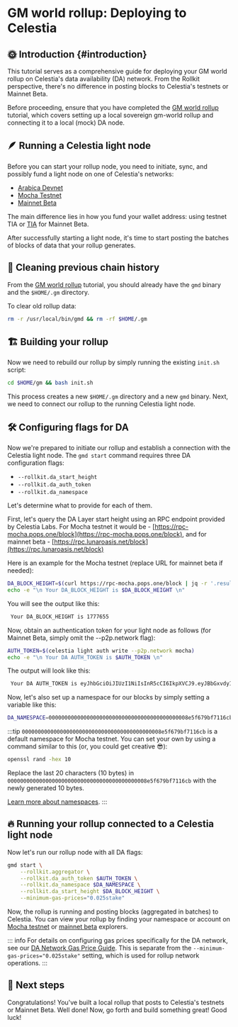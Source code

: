 # GM world rollup: Deploying to Celestia  

## 🌞 Introduction {#introduction}

This tutorial serves as a comprehensive guide for deploying your GM world rollup on Celestia's data availability (DA) network. From the Rollkit perspective, there's no difference in posting blocks to Celestia's testnets or Mainnet Beta.

Before proceeding, ensure that you have completed the [GM world rollup](/tutorials/gm-world) tutorial, which covers setting up a local sovereign gm-world rollup and connecting it to a local (mock) DA node.

## 🪶 Running a Celestia light node

Before you can start your rollup node, you need to initiate, sync, and possibly fund a light node on one of Celestia's networks:

- [Arabica Devnet](https://docs.celestia.org/nodes/arabica-devnet)
- [Mocha Testnet](https://docs.celestia.org/nodes/mocha-testnet)
- [Mainnet Beta](https://docs.celestia.org/nodes/mainnet)

The main difference lies in how you fund your wallet address: using testnet TIA or [TIA](https://docs.celestia.org/learn/tia#overview-of-tia) for Mainnet Beta.

After successfully starting a light node, it's time to start posting the batches of blocks of data that your rollup generates.

## 🧹 Cleaning previous chain history

From the [GM world rollup](/tutorials/gm-world) tutorial, you should already have the `gmd` binary and the `$HOME/.gm` directory.

To clear old rollup data:

```bash
rm -r /usr/local/bin/gmd && rm -rf $HOME/.gm
```

## 🏗️ Building your rollup

Now we need to rebuild our rollup by simply running the existing `init.sh` script:

```bash
cd $HOME/gm && bash init.sh
```

This process creates a new `$HOME/.gm` directory and a new `gmd` binary. Next, we need to connect our rollup to the running Celestia light node.

## 🛠️ Configuring flags for DA

Now we're prepared to initiate our rollup and establish a connection with the Celestia light node. The `gmd start` command requires three DA configuration flags:

- `--rollkit.da_start_height`
- `--rollkit.da_auth_token`
- `--rollkit.da_namespace`

Let's determine what to provide for each of them.

First, let's query the DA Layer start height using an RPC endpoint provided by Celestia Labs. For Mocha testnet it would be - [https://rpc-mocha.pops.one/block](https://rpc-mocha.pops.one/block), and for mainnet beta - [https://rpc.lunaroasis.net/block](https://rpc.lunaroasis.net/block)

Here is an example for the Mocha testnet (replace URL for mainnet beta if needed):

```bash
DA_BLOCK_HEIGHT=$(curl https://rpc-mocha.pops.one/block | jq -r '.result.block.header.height')
echo -e "\n Your DA_BLOCK_HEIGHT is $DA_BLOCK_HEIGHT \n"
```

You will see the output like this:

```bash
 Your DA_BLOCK_HEIGHT is 1777655
```

Now, obtain an authentication token for your light node as follows (for Mainnet Beta, simply omit the --p2p.network flag):

```bash
AUTH_TOKEN=$(celestia light auth write --p2p.network mocha)
echo -e "\n Your DA AUTH_TOKEN is $AUTH_TOKEN \n"
```

The output will look like this:

```bash
 Your DA AUTH_TOKEN is eyJhbGciOiJIUzI1NiIsInR5cCI6IkpXVCJ9.eyJBbGxvdyI6WyJwdWJsaWMiLCJyZWFkIiwid3JpdGUiXX0.cSrJjpfUdTNFtzGho69V0D_8kyECn9Mzv8ghJSpKRDE
```

Now, let's also set up a namespace for our blocks by simply setting a variable like this:

```bash
DA_NAMESPACE=00000000000000000000000000000000000000000008e5f679bf7116cb
```

:::tip
`00000000000000000000000000000000000000000008e5f679bf7116cb` is a default namespace for Mocha testnet. You can set your own by using a command
similar to this (or, you could get creative 😎):

```bash
openssl rand -hex 10
```

Replace the last 20 characters (10 bytes) in `00000000000000000000000000000000000000000008e5f679bf7116cb` with the newly generated 10 bytes.

[Learn more about namespaces](https://docs.celestia.org/developers/node-tutorial#namespaces).
:::

## 🔥 Running your rollup connected to a Celestia light node

Now let's run our rollup node with all DA flags:

```bash
gmd start \
    --rollkit.aggregator \
    --rollkit.da_auth_token $AUTH_TOKEN \
    --rollkit.da_namespace $DA_NAMESPACE \
    --rollkit.da_start_height $DA_BLOCK_HEIGHT \
    --minimum-gas-prices="0.025stake"
```

Now, the rollup is running and posting blocks (aggregated in batches) to Celestia. You can view your rollup by finding your namespace or account on [Mocha testnet](https://docs.celestia.org/nodes/mocha-testnet#explorers) or [mainnet beta](https://docs.celestia.org/nodes/mainnet#explorers) explorers.

::: info
For details on configuring gas prices specifically for the DA network, see our [DA Network Gas Price Guide](/guides/gas-price). This is separate from the `--minimum-gas-prices="0.025stake"` setting, which is used for rollup network operations.
:::

## 🎉 Next steps

Congratulations! You've built a local rollup that posts to Celestia's testnets or Mainnet Beta. Well done! Now, go forth and build something great! Good luck!
